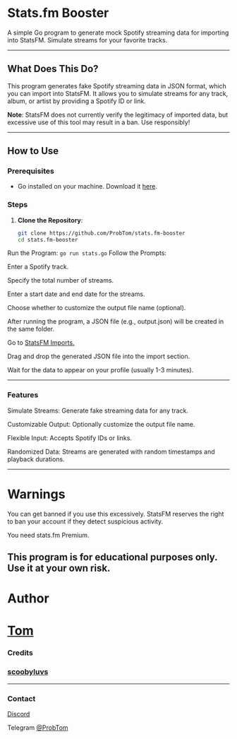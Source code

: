 # Stats.fm Booster

A simple Go program to generate mock Spotify streaming data for importing into StatsFM. Simulate streams for your favorite tracks.

---

## What Does This Do?

This program generates fake Spotify streaming data in JSON format, which you can import into StatsFM. It allows you to simulate streams for any track, album, or artist by providing a Spotify ID or link.

**Note**: StatsFM does not currently verify the legitimacy of imported data, but excessive use of this tool may result in a ban. Use responsibly!

---

## How to Use

### Prerequisites
- Go installed on your machine. Download it [here](https://golang.org/dl/).

### Steps

1. **Clone the Repository**:
   ```bash
   git clone https://github.com/ProbTom/stats.fm-booster
   cd stats.fm-booster
   
Run the Program:
```go run stats.go```
Follow the Prompts:

Enter a Spotify track.

Specify the total number of streams.

Enter a start date and end date for the streams.

Choose whether to customize the output file name (optional).

After running the program, a JSON file (e.g., output.json) will be created in the same folder.

Go to [StatsFM Imports.](https://stats.fm/settings/imports)

Drag and drop the generated JSON file into the import section.

Wait for the data to appear on your profile (usually 1-3 minutes).

---

### Features

Simulate Streams: Generate fake streaming data for any track.

Customizable Output: Optionally customize the output file name.

Flexible Input: Accepts Spotify IDs or links.

Randomized Data: Streams are generated with random timestamps and playback durations.

---

# Warnings

You can get banned if you use this excessively. StatsFM reserves the right to ban your account if they detect suspicious activity.

You need stats.fm Premium.

This program is for educational purposes only. Use it at your own risk.
---

# Author
# [Tom](https://github.com/ProbTom)

### Credits 
### [scoobyluvs](https://github.com/scoobyluvs/StatsFM-Cheat/)

---

### Contact

[Discord](https://discord.com/users/229396464848076800)

Telegram [@ProbTom](https://t.me/ProbTom) 
